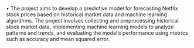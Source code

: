 • The project aims to develop a predictive model for forecasting Netflix stock prices based on historical market data and machine
learning algorithms. The project involves collecting and preprocessing historical stock market data, implementing machine learning models to analyze
patterns and trends, and evaluating the model’s performance using metrics such as accuracy and mean squared error.
